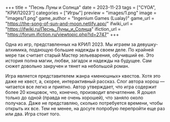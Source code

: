 +++
title = "Песнь Луны и Солнца"
date = 2023-11-23
tags = ["CYOA", "КРИЛ2023"]
categories = ["Игры"]
preview = "images/1.png"
image = "images/1.png"
game_author = "Ingenium Games (Lualay)"
game_url = "https://the-song-of-sun-and-moon.netlify.app/"
ifwiki_url = "https://ifwiki.ru/Песнь_Луны_и_Солнца"
ifiction_url = "https://forum.ifiction.ru/viewtopic.php?id=2747"
+++

Одна из игр, представленных на КРИЛ 2023. Мы играем за девушку-алхимика, подающую большие надежды в своем деле. По крайней мере так считает старый Мастер зельеварения, обучивший ее. Это история полна магии, любви, загадок и надежды на будущее. Сам сюжет довольно закручен и тянет на небольшой роман.

Игра является представителем жанра «менюшных» квестов. Хотя это даже не квест, а, скорее, интерактивный рассказ. Слог автора хорош — читается все легко и приятно. Автор утверждает, что игра содержит более 20 концовок, что, конечно, производит впечатление. Я дошел только до одной (правда не очень хорошей), что заняло около получаса. Даже не представляю, сколько потребуется времени, чтобы открыть их все. Тем не менее, на досуге попробую перепройти еще раз или два. Игра стоит того.